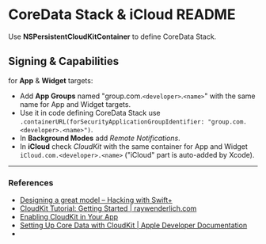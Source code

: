 #  CoreData Stack & iCloud README

Use **NSPersistentCloudKitContainer** to define CoreData Stack.

## Signing & Capabilities
for **App** & **Widget** targets:

* Add **App Groups** named "group.com.`<developer>`.`<name>`" with the same name for App and Widget targets.
* Use it in code defining CoreData Stack use `.containerURL(forSecurityApplicationGroupIdentifier: "group.com.<developer>.<name>")`.
* In **Background Modes** add *Remote Notifications*.
* In **iCloud** check *CloudKit* with the same container for App and Widget `iCloud.com.<developer>.<name>` ("iCloud" part is auto-added by Xcode).


***
### References

* [Designing a great model – Hacking with Swift+](https://www.hackingwithswift.com/plus/ultimate-portfolio-app/designing-a-great-model)
* [CloudKit Tutorial: Getting Started | raywenderlich.com](https://www.raywenderlich.com/4878052-cloudkit-tutorial-getting-started)
* [Enabling CloudKit in Your App](https://developer.apple.com/library/archive/documentation/DataManagement/Conceptual/CloudKitQuickStart/EnablingiCloudandConfiguringCloudKit/EnablingiCloudandConfiguringCloudKit.html)
* [Setting Up Core Data with CloudKit | Apple Developer Documentation](https://developer.apple.com/documentation/coredata/mirroring_a_core_data_store_with_cloudkit/setting_up_core_data_with_cloudkit)
* []()
